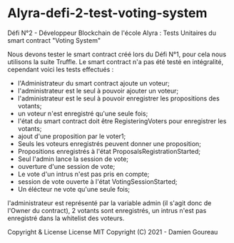 # Alyra-defi-2-test-voting-system


Défi N°2 - Développeur Blockchain de l'école Alyra : Tests Unitaires du smart contract "Voting System"


Nous devons tester le smart contract créé lors du Défi N°1, pour cela nous utilisons la suite Truffle.
Le smart contract n'a pas été testé en intégralité, cependant voici les tests effectués :

- l'Administrateur du smart contract ajoute un voteur;
- l'administrateur est le seul à pouvoir ajouter un voteur;
- l'administrateur est le seul à pouvoir enregistrer les propositions des votants;
- un voteur n'est enregistré qu'une seule fois;
- l'état du smart contract doit être RegisteringVoters pour enregistrer les votants;
- ajout d'une proposition par le voter1;
- Seuls les voteurs enregistrés peuvent donner une proposition;
- Propositions enregistrés à l'état ProposalsRegistrationStarted;
- Seul l'admin lance la session de vote;
- ouverture d'une session de vote;
- Le vote d'un intrus n'est pas pris en compte;
- session de vote ouverte à l'état VotingSessionStarted;
- Un élécteur ne vote qu'une seule fois;



l'administrateur est représenté par la variable admin (il s'agit donc de l'Owner du contract),
2 votants sont enregistrés,
un intrus n'est pas enregistré dans la whitelist des voteurs.


Copyright & License
License MIT
Copyright (C) 2021 - Damien Goureau
